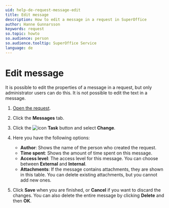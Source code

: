 ```yaml
---
uid: help-de-request-message-edit
title: Edit message
description: How to edit a message in a request in SuperOffice
author: Hanne Gunnarsson
keywords: request
so.topic: howto
so.audience: person
so.audience.tooltip: SuperOffice Service
language: de
---
```


# Edit message

It is possible to edit the properties of a message in a request, but only administrator users can do this. It is not possible to edit the text in a message.

1. [Open the request][1].
1. Click the **Messages** tab.
1. Click the ![icon][img1] **Task** button and select **Change**.
1. Here you have the following options:
    * **Author**: Shows the name of the person who created the request.
    * **Time spent**: Shows the amount of time spent on this message.
    * **Access level**: The access level for this message. You can choose between **External** and **Internal**.
    * **Attachments**: If the message contains attachments, they are shown in this table. You can delete existing attachments, but you cannot add new ones.

1. Click **Save** when you are finished, or **Cancel** if you want to discard the changes. You can also delete the entire message by clicking **Delete** and then **OK**.

<!-- Referenced links -->
[1]: ../index.md#open

<!-- Referenced images -->
[img1]: ../../../../media/icons/btn-menu.png

